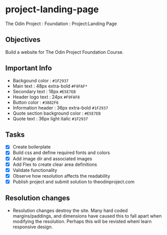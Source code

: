 # project-landing-page
The Odin Project : Foundation : Project:Landing Page

## Objectives
Build a website for The Odin Project Foundation Course.

## Important Info
- Backgound color : `#1F2937`
- Main text : 48px extra-bold `#F9FAF*`
- Secondary text : 18px `#E5E7EB`
- Header logo text : 24px `#F9FAF8`
- Button color : `#3882F6`
- Information header : 36px extra-bold `#1F2937`
- Quote section background color : `#E5E7EB`
- Quote text : 36px light italic `#1F2937`

## Tasks
- [X] Create boilerplate
- [X] Build css and define required fonts and colors
- [X] Add image dir and associated images
- [X] Add Flex to create clear area definitions
- [X] Validate functionality
- [X] Observe how resolution affects the readability
- [X] Publish project and submit solution to theodinproject.com

## Resolution changes
- Resolution changes destroy the site. Many hard coded margins/paddings, and dimensions have caused this to fall apart when modifying the resolution. Perhaps this will be revisted whenI learn responsive design.